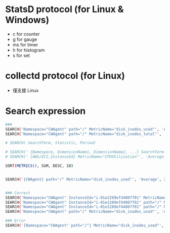 

# StatsD protocol (for Linux & Windows)

- c for counter
- g for gauge
- ms for timer
- h for histogram
- s for set



# collectd protocol (for Linux)

- 僅支援 Linux



# Search expression

```bash
###
SEARCH('Namespace="CWAgent" path="/" MetricName="disk_inodes_used"', 'Average', 300)
SEARCH('Namespace="CWAgent" path="/" MetricName="disk_inodes_total"', 'Average', 300)

# SEARCH( SearchTerm, Statistic, Period)

# SEARCH(' {Namespace, DimensionName1, DimensionName2, ...} SearchTerm', 'Statistic')
# SEARCH(' {AWS/EC2,InstanceId} MetricName="CPUUtilization"', 'Average')

SORT(METRICS(), SUM, DESC, 10)


SEARCH('{CWAgent} path="/" MetricName="disk_inodes_used"', 'Average', 300)


### Correct
SEARCH('Namespace="CWAgent" InstanceId="i-01e2289ef44807f01" MetricName="disk_inodes_used"', 'Average', 300)
SEARCH('Namespace="CWAgent" InstanceId="i-01e2289ef44807f01" path="/" MetricName="disk_inodes_used"', 'Average', 300)
SEARCH('Namespace="CWAgent" InstanceId="i-01e2289ef44807f01" path="/" MetricName="disk_inodes_total"', 'Average', 300)
SEARCH('Namespace="CWAgent" path="/" MetricName="disk_inodes_used"', 'Average', 300)

### Error
SEARCH('{Namespace="CWAgent" path="/"} MetricName="disk_inodes_used"', 'Average', 300)
```